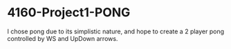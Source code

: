 # 4160-Project1-PONG



I chose pong due to its simplistic nature, and hope to create a 2 player pong controlled by WS and UpDown arrows.
